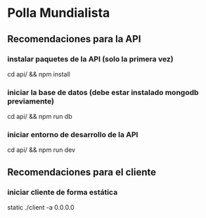 # Polla Mundialista

## Recomendaciones para la API
### instalar paquetes de la API (solo la primera vez)
cd api/ && npm install

### iniciar la base de datos (debe estar instalado mongodb previamente)
cd api/ && npm run db
### iniciar entorno de desarrollo de la API 
cd api/ && npm run dev

## Recomendaciones para el cliente
### iniciar cliente de forma estática 
static ./client -a 0.0.0.0
